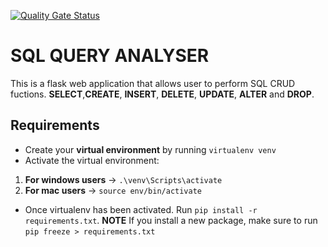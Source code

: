 [![Quality Gate Status](http://216.80.104.71:9005/api/project_badges/measure?project=Python-MySQL-Query-Analyzer&metric=alert_status&token=sqb_0b271f941fecdd275950902aa8c084e1d77ca70e)](http://216.80.104.71:9005/dashboard?id=Python-MySQL-Query-Analyzer)
# SQL QUERY ANALYSER
This is a flask web application that allows user to perform SQL CRUD fuctions. **SELECT**,**CREATE**, **INSERT**, **DELETE**, **UPDATE**, **ALTER** and **DROP**.

## Requirements
- Create your **virtual environment** by running `virtualenv venv` 
- Activate the virtual environment:
1. **For windows users** -> `.\venv\Scripts\activate`
2. **For mac users** -> `source env/bin/activate`
- Once virtualenv has been activated. Run `pip install -r requirements.txt`. **NOTE** If you install a new package, make sure to run `pip freeze > requirements.txt`

